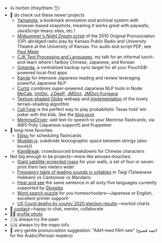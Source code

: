 - 👍 he/him (they/them 👌)
- 🔭 do check out these newer projects
  - [Yamanote](https://github.com/fasiha/yamanote), a bookmark annotation and archival system with browser-based snapshots, meaning it works great with paywalls, JavaScript-heavy sites, etc.!
  - [*Midsummer's Night Dream* script](https://fasiha.github.io/kansas-op-midsummer/) of the 2010 Original Pronunciation (OP) abridged radio play by Kansas Public Radio and University Theatre at the University of Kansas. For audio and script PDF, see [Paul Meier](https://www.paulmeier.com/dream-radio-broadcast/)
  - [CJK Text Processing and Languages](https://fasiha.github.io/cjk-2021/), my talk for an informal lunch-and-learn where I fanboy Chinese, Japanese, and Korean
  - [Gotanda](https://github.com/fasiha/gotanda-pouchdb-server), a centralized backup sync target for all your PouchDB-powered local-first apps
  - [Kanda](https://github.com/fasiha/kanda) for intensive Japanese reading and review leveraging powerful Japanese NLP
  - [Curtiz](https://github.com/fasiha/curtiz-japanese-nlp) combines super-powered Japanese NLP tools in Node: [MeCab](https://github.com/taku910/mecab), [UniDic](https://unidic.ninjal.ac.jp), [J.DepP](http://www.tkl.iis.u-tokyo.ac.jp/~ynaga/jdepp/#dl), [JMDict](http://jmdict.org/), [JMDict-Furigana](https://github.com/Doublevil/JmdictFurigana)
  - [Texture-shaded Globe](https://fasiha.github.io/post/texshade/) webapp and [implementation](https://github.com/fasiha/texshade-py/) of the lovely terrain-shading algorithm
  - [Call Faye](https://github.com/fasiha/hold-em-tools) is the perfect way to play probabilistic Texas hold 'em poker with the kids. See the [blog post](https://fasiha.github.io/post/risk-for-kids-and-grownups/).
  - [MemriseDriver](https://github.com/fasiha/memrise-driver): add text-to-speech to your Memrise flashcards, via AWS Polly (Japanese support!) and Puppeteer
- 🤳 long-time favorites
    - [Ebisu](https://fasiha.github.io/ebisu/) for scheduling flashcards
    - [Mudder.js](https://github.com/fasiha/mudderjs): subdivide lexicographic space between strings (also `base62`)
    - [KanjiBreak](https://kanjibreak.glitch.me): crowdsourced breakdowns for Chinese characters
-  Not big enough to be projects—more like amuses-bouches:
    - [Giant satellite-projected maps](https://observablehq.com/@fasiha/satellite-explorer-with-presets) for your walls, a set of four or seven: print them two meters wide!
    - [Frequency table of leading sounds in syllables](https://github.com/fasiha/sinic-fronts#readme) in Taigi (Taiwanese Hokkien) vs Cantonese vs Mandarin
    - [Hear and see](https://fasiha.github.io/glossika-example-sentence-1/) the same sentence in all sixty-five languages currently supported by [Glossika](https://ai.glossika.com/)
    - [Word search puzzle](https://fasiha.github.io/word-search-puzzle/) for you homeschoolers—Japanese or English, excellent printer support!
    - [US Covid deaths by county 2020 election results](https://github.com/fasiha/covid-county#readme)—morbid charts
- 🤙 [contact](https://fasiha.github.io/#contact)—happy to chat, mentor, collaborate
- 🧑‍🎨 [profile photo](https://www.flickr.com/photos/ain-t_looking_for_nothing/8757900003/)
- 🇮🇳 always try the paan
- 🇨🇳 always try the mapo tofu
- 👄 very gentle pronunciation suggestion: "AAH-med FAH-see" (احمد  فصيح for the Arabic/Persian readers)
